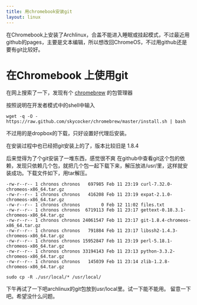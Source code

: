 ```yaml
---
title: 用chromebook安装git
layout: linux
---
```

在Chromebook上安装了Archlinux，合盖不能进入睡眠或挂起模式，不过最近用github的pages，主要是文本编辑，所以想改回ChromeOS，不过用github还是要有git比较好。


# 在Chromebook 上使用git

在网上搜索了一下，发现有个 [chromebrew](https://github.com/skycocker/chromebrew) 的包管理器


按照说明在开发者模式中的shell中输入

```
wget -q -O - https://raw.github.com/skycocker/chromebrew/master/install.sh | bash
```

不过用的是dropbox的下载，只好设置好代理后安装。

在安装过程中也已经把git安装上的了，版本比较旧是 1.8.4


  
  
后来觉得为了个git安装了一堆东西，感觉很不爽
在github中查看git这个包的依赖，发现只依赖几个包，就把几个包一起下载下来，解压放进/usr/里，这样就安装成功。下载文件如下，用tar解压。


```
-rw-r--r-- 1 chronos chronos   697985 Feb 11 23:19 curl-7.32.0-chromeos-x86_64.tar.gz
-rw-r--r-- 1 chronos chronos   416208 Feb 11 23:19 expat-2.1.0-chromeos-x86_64.tar.gz
-rw-r--r-- 1 chronos chronos        0 Feb 12 11:02 files.txt
-rw-r--r-- 1 chronos chronos  6719113 Feb 11 23:17 gettext-0.18.3.1-chromeos-x86_64.tar.gz
-rw-r--r-- 1 chronos chronos 24061547 Feb 11 23:17 git-1.8.4-chromeos-x86_64.tar.gz
-rw-r--r-- 1 chronos chronos   791884 Feb 11 23:17 libssh2-1.4.3-chromeos-x86_64.tar.gz
-rw-r--r-- 1 chronos chronos 15952847 Feb 11 23:19 perl-5.18.1-chromeos-x86_64.tar.gz
-rw-r--r-- 1 chronos chronos 33194143 Feb 11 23:13 python-3.3.2-chromeos-x86_64.tar.gz
-rw-r--r-- 1 chronos chronos   145039 Feb 11 23:14 zlib-1.2.8-chromeos-x86_64.tar.gz
```


```
sudo cp -R ./usr/local/* /usr/local/
```


下午再试了一下吧archlinux的git包放到usr/local里。试一下能不能用。
留意一下吧。希望没什么问题。